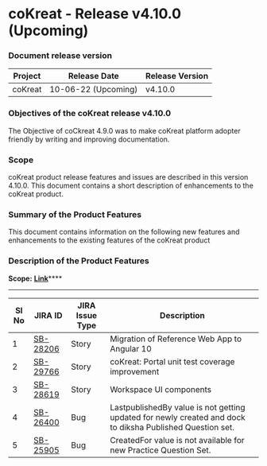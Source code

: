 # coKreat - Release v4.10.0 (Upcoming)

### Document release version <a href="#document-release-version" id="document-release-version"></a>

| Project | Release Date        | Release Version |
| ------- | ------------------- | --------------- |
| coKreat | 10-06-22 (Upcoming) | v4.10.0         |

### **Objectives of the coKreat release v4.10.0**

The Objective of coCkreat 4.9.0 was to make coKreat platform adopter friendly by writing and improving documentation.

### Scope

coKreat product release features and issues are described in this version 4.10.0. This document contains a short description of enhancements to the coKreat product.

### **Summary of the Product Features**&#x20;

This document contains information on the following new features and enhancements to the existing features of the coKreat product

### **Description of the Product Features**

**Scope:** [**Link**](https://project-sunbird.atlassian.net/browse/SB-28619?jql=filter%20in%20\(%2211682%22\)%20AND%20sprint%20in%20\(242\)%20AND%20issuetype%20in%20\(Story%2C%20Task%2C%20Enhancement%2C%20Bug\)%20AND%20%22Building%20Block%22%20%3D%20%22Sunbird%20coKreat%22%20AND%20Contributor%20in%20\(EkStep\))****

****

| SI No | JIRA ID                                                           | JIRA Issue Type | Description                                                                                               |
| ----- | ----------------------------------------------------------------- | --------------- | --------------------------------------------------------------------------------------------------------- |
| 1     | [SB-28206](https://project-sunbird.atlassian.net/browse/SB-28206) | Story           | Migration of Reference Web App to Angular 10                                                              |
| 2     | [SB-29766](https://project-sunbird.atlassian.net/browse/SB-29766) | Story           | coKreat: Portal unit test coverage improvement                                                            |
| 3     | [SB-28619](https://project-sunbird.atlassian.net/browse/SB-28619) | Story           | Workspace UI components                                                                                   |
| 4     | [SB-26400](https://project-sunbird.atlassian.net/browse/SB-26400) | Bug             | LastpublishedBy value is not getting updated for newly created and dock to diksha Published Question set. |
| 5     | [SB-25905](https://project-sunbird.atlassian.net/browse/SB-25905) | Bug             | CreatedFor value is not available for new Practice Question Set.                                          |

